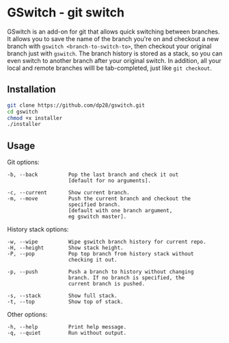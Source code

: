 GSwitch - git switch
====================

GSwitch is an add-on for git that allows quick switching between branches. It 
allows you to save the name of the branch you're on and checkout a new branch
with `gswitch <branch-to-switch-to>`, then checkout your original branch just 
with `gswitch`. The branch history is stored as a stack, so you can even switch
to another branch after your original switch. In addition, all your local and 
remote branches willl be tab-completed, just like `git checkout`.

Installation
------------

```bash
git clone https://github.com/dp28/gswitch.git
cd gswitch
chmod +x installer
./installer
```

Usage
-----

Git options:

    -b, --back          Pop the last branch and check it out 
                        [default for no arguments].
 
    -c, --current       Show current branch.
    -m, --move          Push the current branch and checkout the
                        specified branch. 
                        [default with one branch argument,
                        eg gswitch master].
 
History stack options:

    -w, --wipe          Wipe gswitch branch history for current repo.
    -H, --height        Show stack height.
    -P, --pop           Pop top branch from history stack without
                        checking it out.
  
    -p, --push          Push a branch to history without changing
                        branch. If no branch is specified, the 
                        current branch is pushed.
  
    -s, --stack         Show full stack.
    -t, --top           Show top of stack.

Other options:

    -h, --help          Print help message.
    -q, --quiet         Run without output.
